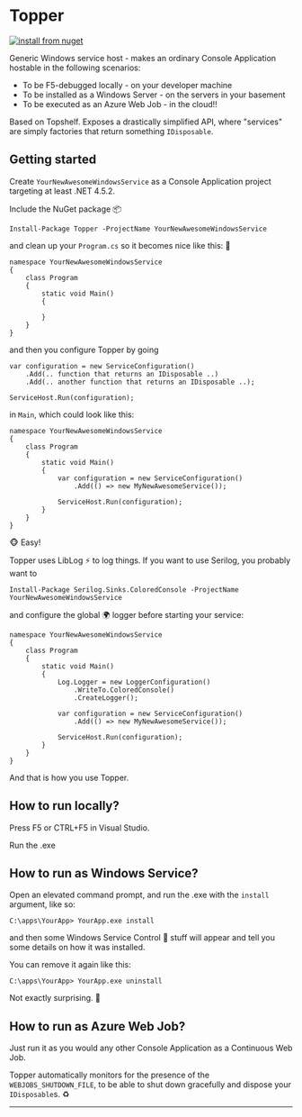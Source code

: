 # Topper

[![install from nuget](https://img.shields.io/nuget/v/Topper.svg?style=flat-square)](https://www.nuget.org/packages/Topper)

Generic Windows service host - makes an ordinary Console Application hostable in the following scenarios:

* To be F5-debugged locally - on your developer machine
* To be installed as a Windows Server - on the servers in your basement
* To be executed as an Azure Web Job - in the cloud!!

Based on Topshelf. Exposes a drastically simplified API, where "services" are simply factories that return something `IDisposable`.

## Getting started

Create `YourNewAwesomeWindowsService` as a Console Application project targeting at least .NET 4.5.2.

Include the NuGet package :package: 

    Install-Package Topper -ProjectName YourNewAwesomeWindowsService

and clean up your `Program.cs` so it becomes nice like this: :sunflower: 

    namespace YourNewAwesomeWindowsService
    {
        class Program
        {
            static void Main()
            {
                
            }
        }
    }

and then you configure Topper by going

	var configuration = new ServiceConfiguration()
		.Add(.. function that returns an IDisposable ..)
		.Add(.. another function that returns an IDisposable ..);

	ServiceHost.Run(configuration);

in `Main`, which could look like this:

    namespace YourNewAwesomeWindowsService
    {
        class Program
        {
            static void Main()
            {
                var configuration = new ServiceConfiguration()
                    .Add(() => new MyNewAwesomeService());

                ServiceHost.Run(configuration);                
            }
        }
    }

:monkey_face: Easy!

Topper uses LibLog :zap: to log things.  If you want to use Serilog, you probably want to

    Install-Package Serilog.Sinks.ColoredConsole -ProjectName YourNewAwesomeWindowsService

and configure the global :earth_africa: logger before starting your service:

    namespace YourNewAwesomeWindowsService
    {
        class Program
        {
            static void Main()
            {
                Log.Logger = new LoggerConfiguration()
                    .WriteTo.ColoredConsole()
                    .CreateLogger();

                var configuration = new ServiceConfiguration()
                    .Add(() => new MyNewAwesomeService());

                ServiceHost.Run(configuration);                
            }
        }
    }


And that is how you use Topper.

## How to run locally?

Press F5 or CTRL+F5 in Visual Studio.

Run the .exe

## How to run as Windows Service?

Open an elevated command prompt, and run the .exe with the `install` argument, like so:

```dos
C:\apps\YourApp> YourApp.exe install
```

and then some Windows Service Control :traffic_light: stuff will appear and tell you some details on how it was installed.

You can remove it again like this:

```dos
C:\apps\YourApp> YourApp.exe uninstall
```

Not exactly surprising. :clap:

## How to run as Azure Web Job?

Just run it as you would any other Console Application as a Continuous Web Job.

Topper automatically monitors for the presence of the `WEBJOBS_SHUTDOWN_FILE`, to be able to shut down gracefully and dispose your `IDisposable`s. :recycle:

---


